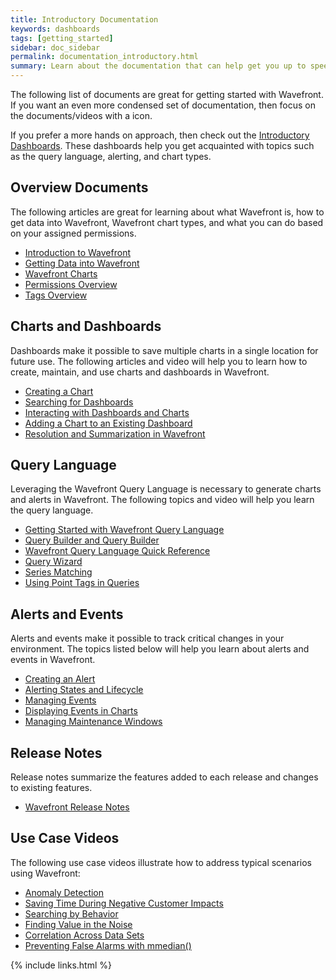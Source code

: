 ```yaml
---
title: Introductory Documentation
keywords: dashboards
tags: [getting_started]
sidebar: doc_sidebar
permalink: documentation_introductory.html
summary: Learn about the documentation that can help get you up to speed on Wavefront.
---
```

The following list of documents are great for getting started with Wavefront. If you want an even more condensed set of documentation, then focus on the documents/videos with a <span class="fa-check-circle fa" style="color: green;"></span> icon.

If you prefer a more hands on approach, then check out the [Introductory Dashboards](dashboards_introductory). These dashboards help you get acquainted with topics such as the query language, alerting, and chart types.

## Overview Documents
The following articles are great for learning about what Wavefront is, how to get data into Wavefront, Wavefront chart types, and what you can do based on your assigned permissions.

- [Introduction to Wavefront]() <span class="fa-check-circle fa" style="color: green;"></span>
- [Getting Data into Wavefront]() <span class="fa-check-circle fa" style="color: green;"></span>
- [Wavefront Charts](charts) <span class="fa-check-circle fa" style="color: green;"></span>
- [Permissions Overview](permissions) <span class="fa-check-circle fa" style="color: green;"></span>
- [Tags Overview](tags_overview) <span class="fa-check-circle fa" style="color: green;"></span>
 
## Charts and Dashboards
Dashboards make it possible to save multiple charts in a single location for future use. The following articles and video will help you to learn how to create, maintain, and use charts and dashboards in Wavefront.

- [Creating a Chart](charts_creating) <span class="fa-check-circle fa" style="color: green;"></span>
- [Searching for Dashboards](dashboards_searching) <span class="fa-check-circle fa" style="color: green;"></span>
- [Interacting with Dashboards and Charts](dashboards_interacting) <span class="fa-check-circle fa" style="color: green;"></span>
- [Adding a Chart to an Existing Dashboard]()
- [Resolution and Summarization in Wavefront]() <span class="fa-check-circle fa" style="color: green;"></span>
 
## Query Language
Leveraging the Wavefront Query Language is necessary to generate charts and alerts in Wavefront. The following topics and video will help you learn the query language.

- [Getting Started with Wavefront Query Language](query_language_getting_started) <span class="fa-check-circle fa" style="color: green;"></span>
- [Query Builder and Query Builder](query_language_query_builder) <span class="fa-check-circle fa" style="color: green;"></span>
- [Wavefront Query Language Quick Reference](query_language_reference)
- [Query Wizard](query_language_query_wizard)
- [Series Matching](query_language_series_matching)
- [Using Point Tags in Queries](query_language_using_point_tags)
 
## Alerts and Events
Alerts and events make it possible to track critical changes in your environment. The topics listed below will help you learn about alerts and events in Wavefront.

- [Creating an Alert]() <span class="fa-check-circle fa" style="color: green;"></span>
- [Alerting States and Lifecycle](alerts_states_lifecycle)
- [Managing Events](events_managing)
- [Displaying Events in Charts](charts_events_displaying)
- [Managing Maintenance Windows](maintenance_windows_managing)
 
## Release Notes
Release notes summarize the features added to each release and changes to existing features.

- [Wavefront Release Notes](wavefront_release_notes)
 
## Use Case Videos
The following use case videos illustrate how to address typical scenarios using Wavefront:

- [Anomaly Detection]()
- [Saving Time During Negative Customer Impacts]()
- [Searching by Behavior]()
- [Finding Value in the Noise]()
- [Correlation Across Data Sets]()
- [Preventing False Alarms with mmedian()]()

{% include links.html %}

